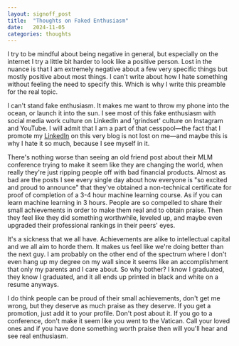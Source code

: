 ```yaml
---
layout: signoff_post
title:  "Thoughts on Faked Enthusiasm"
date:   2024-11-05
categories: thoughts
---
```


I try to be mindful about being negative in general, but especially on the internet I try a little bit harder to look like a positive person.
Lost in the nuance is that I am extremely negative about a few very specific things but mostly positive about most things. 
I can't write about how I hate something without feeling the need to specify this. 
Which is why I write this preamble for the real topic.

I can't stand fake enthusiasm. It makes me want to throw my phone into the ocean, or launch it into the sun.
I see most of this fake enthusiasm with social media work culture on LinkedIn and 'grindset' culture on Instagram and YouTube. 
I will admit that I am a part of that cesspool—the fact that I promote my [LinkedIn](https://www.linkedin.com/in/stefandecimelli/) on this very blog is not lost on me—and maybe this is why I hate it so much, because I see myself in it.

There's nothing worse than seeing an old friend post about their MLM conference trying to make it seem like they are changing the world, when really they're just ripping people off with bad financial products.
Almost as bad are the posts I see every single day about how everyone is "so excited and proud to announce" that they've obtained a non-technical certificate for proof of completion of a 3-4 hour machine learning course. As if you can learn machine learning in 3 hours.
People are so compelled to share their small achievements in order to make them real and to obtain praise. 
Then they feel like they did something worthwhile, leveled up, and maybe even upgraded their professional rankings in their peers' eyes.

It's a sickness that we all have. Achievements are alike to intellectual capital and we all aim to horde them. 
It makes us feel like we're doing better than the next guy. 
I am probably on the other end of the spectrum where I don't even hang up my degree on my wall since it seems like an accomplishment that only my parents and I care about. 
So why bother? I know I graduated, they know I graduated, and it all ends up printed in black and white on a resume anyways. 

I do think people can be proud of their small achievements, don't get me wrong, but they deserve as much praise as they deserve.
If you get a promotion, just add it to your profile. Don't post about it. If you go to a conference, don't make it seem like you went to the Vatican.
Call your loved ones and if you have done something worth praise then will you'll hear and see real enthusiasm.
